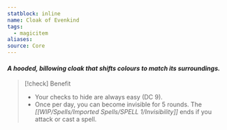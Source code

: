 ```yaml
---
statblock: inline
name: Cloak of Evenkind
tags:
  - magicitem
aliases: 
source: Core
---
```

#### *A hooded, billowing cloak that shifts colours to match its surroundings.*

>[!check] Benefit
>- Your checks to hide are always easy (DC 9).
>- Once per day, you can become invisible for 5 rounds. The *[[WIP/Spells/Imported Spells/SPELL 1/Invisibility]]* ends if you attack or cast a spell.
